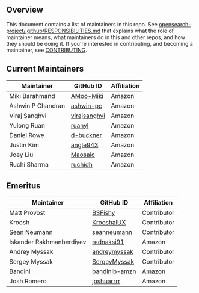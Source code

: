 ## Overview

This document contains a list of maintainers in this repo. See [opensearch-project/.github/RESPONSIBILITIES.md](https://github.com/opensearch-project/.github/blob/main/RESPONSIBILITIES.md#maintainer-responsibilities) that explains what the role of maintainer means, what maintainers do in this and other repos, and how they should be doing it. If you're interested in contributing, and becoming a maintainer, see [CONTRIBUTING](CONTRIBUTING.md).

## Current Maintainers

| Maintainer               | GitHub ID                                         | Affiliation |
|--------------------------|---------------------------------------------------|-------------|
| Miki Barahmand           | [AMoo-Miki](https://github.com/AMoo-Miki)         | Amazon      |
| Ashwin P Chandran        | [ashwin-pc](https://github.com/ashwin-pc)         | Amazon      |
| Viraj Sanghvi            | [virajsanghvi](https://github.com/virajsanghvi)   | Amazon      |
| Yulong Ruan              | [ruanyl](https://github.com/ruanyl)               | Amazon      |
| Daniel Rowe              | [d-buckner](https://github.com/d-buckner)         | Amazon      |
| Justin Kim               | [angle943](https://github.com/angle943)           | Amazon      |
| Joey Liu                 | [Maosaic](https://github.com/Maosaic)             | Amazon      |
| Ruchi Sharma             | [ruchidh](https://github.com/ruchidh)             | Amazon      |


## Emeritus

| Maintainer               | GitHub ID                                         | Affiliation |
|--------------------------|---------------------------------------------------|-------------|
| Matt Provost             | [BSFishy](https://github.com/BSFishy)             | Contributor |
| Kroosh                   | [KrooshalUX](https://github.com/KrooshalUX)       | Contributor |
| Sean Neumann             | [seanneumann](https://github.com/seanneumann)     | Contributor |
| Iskander Rakhmanberdiyev | [rednaksi91](https://github.com/rednaksi91)       | Amazon      |
| Andrey Myssak            | [andreymyssak](https://github.com/andreymyssak)   | Contributor |
| Sergey Myssak            | [SergeyMyssak](https://github.com/SergeyMyssak)   | Contributor |
| Bandini                  | [bandinib-amzn](https://github.com/bandinib-amzn) | Amazon      |
| Josh Romero              | [joshuarrrr](https://github.com/joshuarrrr)       | Amazon      |
